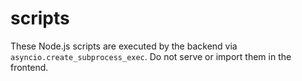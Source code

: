 # scripts

These Node.js scripts are executed by the backend via `asyncio.create_subprocess_exec`.
Do not serve or import them in the frontend.